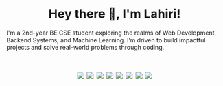 <h1 align="center">Hey there 👋, I'm Lahiri!</h1>
I'm a 2nd-year BE CSE student exploring the realms of Web Development, Backend Systems, and Machine Learning. I’m driven to build impactful projects and solve real-world problems through coding.


<h1><div align="center">
  <img src="https://img.shields.io/badge/Python-3776AB?style=for-the-badge&logo=python&logoColor=white" />
  <img src="https://img.shields.io/badge/HTML-E34F26?style=for-the-badge&logo=html5&logoColor=white" />
  <img src="https://img.shields.io/badge/CSS-1572B6?style=for-the-badge&logo=css3&logoColor=white" />
  <img src="https://img.shields.io/badge/Java-007396?style=for-the-badge&logo=java&logoColor=white" />
  <img src="https://img.shields.io/badge/C-00599?style=for-the-badge&logo=c&logoColor=white" />
  <img src="https://img.shields.io/badge/CPP-001559?style=for-the-badge&logo=cpp&logoColor=white" />
  <img src="https://img.shields.io/badge/Numpy-013243?style=for-the-badge&logo=numpy&logoColor=white" />
  <img src="https://img.shields.io/badge/Pandas-150458?style=for-the-badge&logo=pandas&logoColor=white" />
</div></h1>
